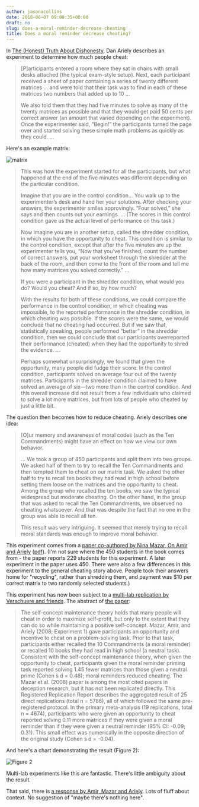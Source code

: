 ```yaml
---
author: jasonacollins
date: 2018-06-07 09:00:35+00:00
draft: no
slug: does-a-moral-reminder-decrease-cheating
title: Does a moral reminder decrease cheating?
---
```


In [The (Honest) Truth About Dishonesty](https://jasoncollins.blog/arielys-the-honest-truth-about-dishonesty/), Dan Ariely describes an experiment to determine how much people cheat:

>[P]articipants entered a room where they sat in chairs with small desks attached (the typical exam-style setup). Next, each participant received a sheet of paper containing a series of twenty different matrices ... and were told that their task was to find in each of these matrices two numbers that added up to 10 ...
>
>We also told them that they had five minutes to solve as many of the twenty matrices as possible and that they would get paid 50 cents per correct answer (an amount that varied depending on the experiment). Once the experimenter said, “Begin!” the participants turned the page over and started solving these simple math problems as quickly as they could. ...

Here's an example matrix:

![matrix](/img/matrix.jpg)

>This was how the experiment started for all the participants, but what happened at the end of the five minutes was different depending on the particular condition.
>
>Imagine that you are in the control condition... You walk up to the experimenter’s desk and hand her your solutions. After checking your answers, the experimenter smiles approvingly. “Four solved,” she says and then counts out your earnings. ... (The scores in this control condition gave us the actual level of performance on this task.)
>
>Now imagine you are in another setup, called the shredder condition, in which you have the opportunity to cheat. This condition is similar to the control condition, except that after the five minutes are up the experimenter tells you, “Now that you’ve finished, count the number of correct answers, put your worksheet through the shredder at the back of the room, and then come to the front of the room and tell me how many matrices you solved correctly.” ...
>
>If you were a participant in the shredder condition, what would you do? Would you cheat? And if so, by how much?
>
>With the results for both of these conditions, we could compare the performance in the control condition, in which cheating was impossible, to the reported performance in the shredder condition, in which cheating was possible. If the scores were the same, we would conclude that no cheating had occurred. But if we saw that, statistically speaking, people performed “better” in the shredder condition, then we could conclude that our participants overreported their performance (cheated) when they had the opportunity to shred the evidence. ...
>
>Perhaps somewhat unsurprisingly, we found that given the opportunity, many people did fudge their score. In the control condition, participants solved on average four out of the twenty matrices. Participants in the shredder condition claimed to have solved an average of six—two more than in the control condition. And this overall increase did not result from a few individuals who claimed to solve a lot more matrices, but from lots of people who cheated by just a little bit.

The question then becomes how to reduce cheating. Ariely describes one idea:

>[O]ur memory and awareness of moral codes (such as the Ten Commandments) might have an effect on how we view our own behavior.
>
>... We took a group of 450 participants and split them into two groups. We asked half of them to try to recall the Ten Commandments and then tempted them to cheat on our matrix task. We asked the other half to try to recall ten books they had read in high school before setting them loose on the matrices and the opportunity to cheat. Among the group who recalled the ten books, we saw the typical widespread but moderate cheating. On the other hand, in the group that was asked to recall the Ten Commandments, we observed no cheating whatsoever. And that was despite the fact that no one in the group was able to recall all ten.
>
>This result was very intriguing. It seemed that merely trying to recall moral standards was enough to improve moral behavior.

This experiment comes from a [paper co-authored by Nina Mazar, On Amir and Ariely](https://doi.org/10.1509/jmkr.45.6.633) ([pdf](http://people.duke.edu/~dandan/webfiles/PapersPI/Dishonesty%20of%20Honest%20People.pdf)). (I'm not sure where the 450 students in the book comes from - the paper reports 229 students for this experiment. A later experiment in the paper uses 450. There were also a few differences in this experiment to the general cheating story above. People took their answers home for "recycling", rather than shredding them, and payment was $10 per correct matrix to two randomly selected students.)

This experiment has now been subject to a [multi-lab replication by Verschuere and friends](https://osf.io/vxz7q/). The abstract of [the paper](https://osf.io/jckme/):

>The self-concept maintenance theory holds that many people will cheat in order to maximize self-profit, but only to the extent that they can do so while maintaining a positive self-concept. Mazar, Amir, and Ariely (2008; Experiment 1) gave participants an opportunity and incentive to cheat on a problem-solving task. Prior to that task, participants either recalled the 10 Commandments (a moral reminder) or recalled 10 books they had read in high school (a neutral task). Consistent with the self-concept maintenance theory, when given the opportunity to cheat, participants given the moral reminder priming task reported solving 1.45 fewer matrices than those given a neutral prime (Cohen ́s d = 0.48); moral reminders reduced cheating. The Mazar et al. (2008) paper is among the most cited papers in deception research, but it has not been replicated directly. This Registered Replication Report describes the aggregated result of 25 direct replications (total n = 5786), all of which followed the same pre-registered protocol. In the primary meta-analysis (19 replications, total n = 4674), participants who were given an opportunity to cheat reported solving 0.11 more matrices if they were given a moral reminder than if they were given a neutral reminder (95% CI: -0.09; 0.31). This small effect was numerically in the opposite direction of the original study (Cohen ́s d = -0.04).

And here's a chart demonstrating the result (Figure 2):

![Figure 2](/img/moral-reminder.jpg)

Multi-lab experiments like this are fantastic. There's little ambiguity about the result.

That said, there is [a response by Amir, Mazar and Ariely](https://osf.io/x2sdq/). Lots of fluff about context. No suggestion of "maybe there's nothing here".
